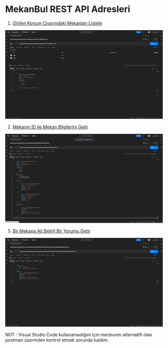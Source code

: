 
# MekanBul REST API Adresleri

1. [Girilen Konum Civarındaki Mekanları Listele](https://mekanbul5.ahmetcotul.repl.co/api/mekanlar?enlem=37.5&boylam=35.4)


<img src="/pictures/girilen konum.png">


2. [Mekanın ID ile Mekan Bilgilerini Getir](https://mekanbul5.ahmetcotul.repl.co/api/mekanlar/637d1b54d1b87036e5719c57)


<img src="/pictures/mekanbilgileri.png">


3. [Bir Mekana Ait Belirli Bir Yorumu Getir](https://mekanbul5.ahmetcotul.repl.co/api/mekanlar/637d1b54d1b87036e5719c57/yorumlar/637d1b98d1b87036e5719c58)


<img src="/pictures/yorumbilgileri.png">

     
     
NOT : Visual Studio Code kullanamadığım için mecburen alternatifi olan postman üzerinden kontrol etmek zorunda kaldım.
